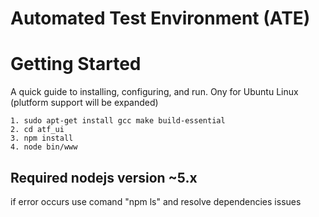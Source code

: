 # Automated Test Environment (ATE)

# Getting Started
A quick guide to installing, configuring, and run.
Ony for Ubuntu Linux (plutform support will be expanded)

	1. sudo apt-get install gcc make build-essential
	2. cd atf_ui
	3. npm install
	4. node bin/www
	
## Required nodejs version ~5.x
if error occurs use comand "npm ls" and resolve dependencies issues

